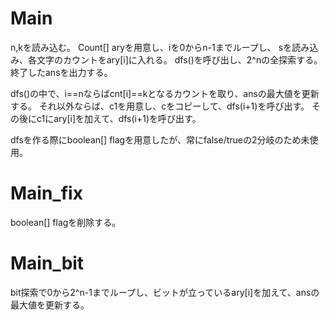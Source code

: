 # Main
n,kを読み込む。
Count[] aryを用意し、iを0からn-1までループし、
sを読み込み、各文字のカウントをary\[i\]に入れる。
dfs()を呼び出し、2^nの全探索する。
終了したansを出力する。

dfs()の中で、i==nならばcnt\[i\]==kとなるカウントを取り、ansの最大値を更新する。
それ以外ならば、c1を用意し、cをコピーして、dfs(i+1)を呼び出す。
その後にc1にary[i]を加えて、dfs(i+1)を呼び出す。

dfsを作る際にboolean\[\] flagを用意したが、常にfalse/trueの2分岐のため未使用。

# Main\_fix
boolean\[\] flagを削除する。

# Main\_bit
bit探索で0から2^n-1までループし、ビットが立っているary\[i\]を加えて、ansの最大値を更新する。


